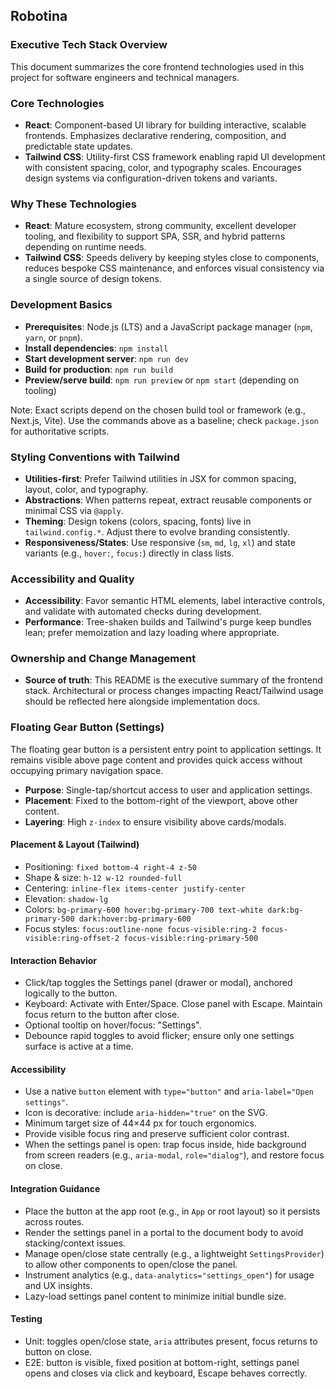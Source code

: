 ## Robotina

### Executive Tech Stack Overview
This document summarizes the core frontend technologies used in this project for software engineers and technical managers.

### Core Technologies
- **React**: Component-based UI library for building interactive, scalable frontends. Emphasizes declarative rendering, composition, and predictable state updates.
- **Tailwind CSS**: Utility-first CSS framework enabling rapid UI development with consistent spacing, color, and typography scales. Encourages design systems via configuration-driven tokens and variants.

### Why These Technologies
- **React**: Mature ecosystem, strong community, excellent developer tooling, and flexibility to support SPA, SSR, and hybrid patterns depending on runtime needs.
- **Tailwind CSS**: Speeds delivery by keeping styles close to components, reduces bespoke CSS maintenance, and enforces visual consistency via a single source of design tokens.

### Development Basics
- **Prerequisites**: Node.js (LTS) and a JavaScript package manager (`npm`, `yarn`, or `pnpm`).
- **Install dependencies**: `npm install`
- **Start development server**: `npm run dev`
- **Build for production**: `npm run build`
- **Preview/serve build**: `npm run preview` or `npm start` (depending on tooling)

Note: Exact scripts depend on the chosen build tool or framework (e.g., Next.js, Vite). Use the commands above as a baseline; check `package.json` for authoritative scripts.

### Styling Conventions with Tailwind
- **Utilities-first**: Prefer Tailwind utilities in JSX for common spacing, layout, color, and typography.
- **Abstractions**: When patterns repeat, extract reusable components or minimal CSS via `@apply`.
- **Theming**: Design tokens (colors, spacing, fonts) live in `tailwind.config.*`. Adjust there to evolve branding consistently.
- **Responsiveness/States**: Use responsive (`sm`, `md`, `lg`, `xl`) and state variants (e.g., `hover:`, `focus:`) directly in class lists.

### Accessibility and Quality
- **Accessibility**: Favor semantic HTML elements, label interactive controls, and validate with automated checks during development.
- **Performance**: Tree-shaken builds and Tailwind's purge keep bundles lean; prefer memoization and lazy loading where appropriate.

### Ownership and Change Management
- **Source of truth**: This README is the executive summary of the frontend stack. Architectural or process changes impacting React/Tailwind usage should be reflected here alongside implementation docs.

### Floating Gear Button (Settings)
The floating gear button is a persistent entry point to application settings. It remains visible above page content and provides quick access without occupying primary navigation space.

- **Purpose**: Single-tap/shortcut access to user and application settings.
- **Placement**: Fixed to the bottom-right of the viewport, above other content.
- **Layering**: High `z-index` to ensure visibility above cards/modals.

#### Placement & Layout (Tailwind)
- Positioning: `fixed bottom-4 right-4 z-50`
- Shape & size: `h-12 w-12 rounded-full`
- Centering: `inline-flex items-center justify-center`
- Elevation: `shadow-lg`
- Colors: `bg-primary-600 hover:bg-primary-700 text-white dark:bg-primary-500 dark:hover:bg-primary-600`
- Focus styles: `focus:outline-none focus-visible:ring-2 focus-visible:ring-offset-2 focus-visible:ring-primary-500`

#### Interaction Behavior
- Click/tap toggles the Settings panel (drawer or modal), anchored logically to the button.
- Keyboard: Activate with Enter/Space. Close panel with Escape. Maintain focus return to the button after close.
- Optional tooltip on hover/focus: "Settings".
- Debounce rapid toggles to avoid flicker; ensure only one settings surface is active at a time.

#### Accessibility
- Use a native `button` element with `type="button"` and `aria-label="Open settings"`.
- Icon is decorative: include `aria-hidden="true"` on the SVG.
- Minimum target size of 44×44 px for touch ergonomics.
- Provide visible focus ring and preserve sufficient color contrast.
- When the settings panel is open: trap focus inside, hide background from screen readers (e.g., `aria-modal`, `role="dialog"`), and restore focus on close.

#### Integration Guidance
- Place the button at the app root (e.g., in `App` or root layout) so it persists across routes.
- Render the settings panel in a portal to the document body to avoid stacking/context issues.
- Manage open/close state centrally (e.g., a lightweight `SettingsProvider`) to allow other components to open/close the panel.
- Instrument analytics (e.g., `data-analytics="settings_open"`) for usage and UX insights.
- Lazy-load settings panel content to minimize initial bundle size.

#### Testing
- Unit: toggles open/close state, `aria` attributes present, focus returns to button on close.
- E2E: button is visible, fixed position at bottom-right, settings panel opens and closes via click and keyboard, Escape behaves correctly.